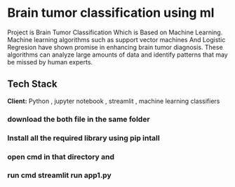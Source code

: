 # Brain tumor classification using ml

Project is Brain Tumor Classification Which is Based on Machine Learning.
Machine learning algorithms such as support vector machines And Logistic  Regresion have shown promise in enhancing brain tumor diagnosis. These algorithms can analyze large amounts of data and identify patterns that may be missed by human experts.





## Tech Stack

**Client:** Python , jupyter notebook , streamlit , machine learning classifiers

### download the both file in the same folder
### Install all the required library using pip intall
### open cmd in that directory and 
### run cmd streamlit run app1.py
